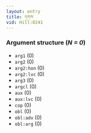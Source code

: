```yaml
---
layout: entry
title: དགས་
vid: Hill:0241
---
```

### Argument structure (_N = 0_)
* `arg1` (0)
* `arg2` (0)
* `arg2:hon` (0)
* `arg2:lvc` (0)
* `arg3` (0)
* `argcl` (0)
* `aux` (0)
* `aux:lvc` (0)
* `cop` (0)
* `obl` (0)
* `obl:adv` (0)
* `obl:arg` (0)
